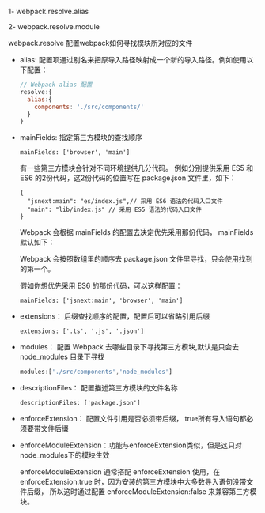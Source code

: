 1- webpack.resolve.alias 

2- webpack.resolve.module

webpack.resolve  配置webpack如何寻找模块所对应的文件

- alias: 配置项通过别名来把原导入路径映射成一个新的导入路径。例如使用以下配置：

  ```javascript
  // Webpack alias 配置
  resolve:{
    alias:{
      components: './src/components/'
    }
  }
  ```

- mainFields: 指定第三方模块的查找顺序

  ```
  mainFields: ['browser', 'main']
  ```

  有一些第三方模块会针对不同环境提供几分代码。 例如分别提供采用 ES5 和 ES6 的2份代码，这2份代码的位置写在 package.json 文件里，如下：

  ```
  {
    "jsnext:main": "es/index.js",// 采用 ES6 语法的代码入口文件
    "main": "lib/index.js" // 采用 ES5 语法的代码入口文件
  }
  ```

  Webpack 会根据 mainFields 的配置去决定优先采用那份代码， mainFields 默认如下：

  Webpack 会按照数组里的顺序去 package.json 文件里寻找，只会使用找到的第一个。

  假如你想优先采用 ES6 的那份代码，可以这样配置：

  ```
  mainFields: ['jsnext:main', 'browser', 'main']
  ```

- extensions： 后缀查找顺序的配置，配置后可以省略引用后缀

  ```
  extensions: ['.ts', '.js', '.json']
  ```

- modules： 配置 Webpack 去哪些目录下寻找第三方模块,默认是只会去 node_modules 目录下寻找

  ```javascript
  modules:['./src/components','node_modules']
  ```

- descriptionFiles： 配置描述第三方模块的文件名称

  ```
  descriptionFiles: ['package.json']
  ```

- enforceExtension：  配置文件引用是否必须带后缀， true所有导入语句都必须要带文件后缀

- enforceModuleExtension：功能与enforceExtension类似，但是这只对node_modules下的模块生效

  enforceModuleExtension 通常搭配 enforceExtension 使用，在 enforceExtension:true 时，因为安装的第三方模块中大多数导入语句没带文件后缀， 所以这时通过配置 enforceModuleExtension:false 来兼容第三方模块。

